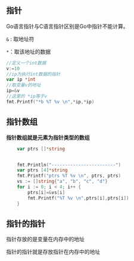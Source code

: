 ## 指针

Go语言指针与C语言指针区别是Go中指针不能计算。

`&` : 取地址符

`*`：取该地址的数据

```go
//定义一个int数据
v:=10
//ip为执行int数据的指针
var ip *int
//取变量v的地址
ip=&v
//这里的 *ip等于v
fmt.Printf("*b %T %v \n",*ip,*ip)
```

## 指针数组

**指针数组就是元素为指针类型的数组**

```go
	var ptrs []*string
```

```go

	fmt.Println("------------------------")
	var ptrs [4]*string
	fmt.Printf("ptrs %T %v \n", ptrs, ptrs)
	vs := []string{"a", "b", "c", "d"}
	for i := 0; i < 4; i++ {
		ptrs[i]=&vs[i]
		fmt.Printf("%T %v \n",ptrs[i],ptrs[i])
	}
```

## 指针的指针

指针存放的是变量在内存中的地址

指针的指针就是存放指针在内存中的地址


